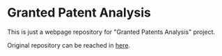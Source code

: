 # Granted Patent Analysis

This is just a webpage repository for "Granted Patents Analysis" project.

Original repository can be reached in [here](https://github.com/oussama6703/ada).
